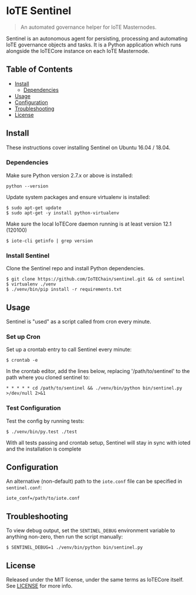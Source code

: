 # IoTE Sentinel

> An automated governance helper for IoTE Masternodes.

Sentinel is an autonomous agent for persisting, processing and automating IoTE governance objects and tasks. It is a Python application which runs alongside the IoTECore instance on each IoTE Masternode.

## Table of Contents
- [Install](#install)
  - [Dependencies](#dependencies)
- [Usage](#usage)
- [Configuration](#configuration)
- [Troubleshooting](#troubleshooting)
- [License](#license)

## Install

These instructions cover installing Sentinel on Ubuntu 16.04 / 18.04.

### Dependencies

Make sure Python version 2.7.x or above is installed:

    python --version

Update system packages and ensure virtualenv is installed:

    $ sudo apt-get update
    $ sudo apt-get -y install python-virtualenv

Make sure the local IoTECore daemon running is at least version 12.1 (120100)

    $ iote-cli getinfo | grep version

### Install Sentinel

Clone the Sentinel repo and install Python dependencies.

    $ git clone https://github.com/IoTEChain/sentinel.git && cd sentinel
    $ virtualenv ./venv
    $ ./venv/bin/pip install -r requirements.txt

## Usage

Sentinel is "used" as a script called from cron every minute.

### Set up Cron

Set up a crontab entry to call Sentinel every minute:

    $ crontab -e

In the crontab editor, add the lines below, replacing '/path/to/sentinel' to the path where you cloned sentinel to:

    * * * * * cd /path/to/sentinel && ./venv/bin/python bin/sentinel.py >/dev/null 2>&1

### Test Configuration

Test the config by running tests:

    $ ./venv/bin/py.test ./test

With all tests passing and crontab setup, Sentinel will stay in sync with ioted and the installation is complete

## Configuration

An alternative (non-default) path to the `iote.conf` file can be specified in `sentinel.conf`:

    iote_conf=/path/to/iote.conf

## Troubleshooting

To view debug output, set the `SENTINEL_DEBUG` environment variable to anything non-zero, then run the script manually:

    $ SENTINEL_DEBUG=1 ./venv/bin/python bin/sentinel.py


## License

Released under the MIT license, under the same terms as IoTECore itself. See [LICENSE](LICENSE) for more info.
